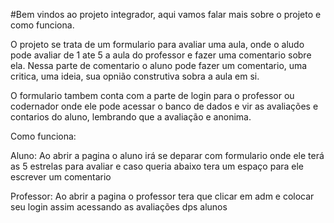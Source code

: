 #Bem vindos ao projeto integrador, aqui vamos falar mais sobre o projeto e como funciona.

O projeto se trata de um formulario para avaliar uma aula, onde o aludo pode avaliar de 1 ate 5 a aula do professor e fazer uma comentario sobre ela. Nessa parte de comentario o aluno pode fazer um comentario, uma critica, uma ideia, sua opnião construtiva sobra a aula em si.

O formulario tambem conta com a parte de login para o professor ou codernador onde ele pode acessar o banco de dados e vir as avaliações e contarios do aluno, lembrando que a avaliação e anonima.

Como funciona:

Aluno: Ao abrir a pagina o aluno irá se deparar com formulario onde ele terá as 5 estrelas para avaliar e caso queria abaixo tera um espaço para ele escrever um comentario

Professor: Ao abrir a pagina o professor tera que clicar em adm e colocar seu login assim acessando as avaliações dps alunos
